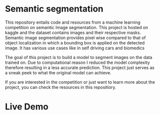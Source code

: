 # Semantic segmentation

This repository entails code and resources from a machine learning competition on semantic Image segmentation.
This project is hosted on kaggle and the dataset contains images and their respective masks. Semantic image segmentation provides pixel wise compared to that of object localization in which a bounding box is applied on the detected image. It has various use cases like in self driving cars and biomedics

The goal of this project is to build a model to segment images on the data trained on. 
Due to computational reason I reduced the model complexity therefore resulting in a less accurate prediction. This project just serves as a sneak peek to what the original model can achieve.

If you are interested in the competition or just want to learn more about the project, you can check the resources in this repositiory.


# Live Demo
